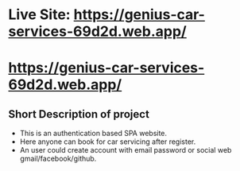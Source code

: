 # Live Site: https://genius-car-services-69d2d.web.app/
# https://genius-car-services-69d2d.web.app/

## Short Description of project
* This is an authentication based SPA website.
* Here anyone can book for car servicing after register.
* An user could create account with email password or social web gmail/facebook/github.
